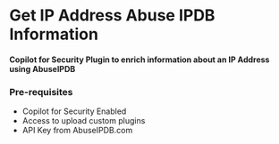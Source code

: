 # Get IP Address Abuse IPDB Information

#### Copilot for Security Plugin to enrich information about an IP Address using AbuseIPDB

### Pre-requisites

* Copilot for Security Enabled
* Access to upload custom plugins
* API Key from AbuseIPDB.com 


